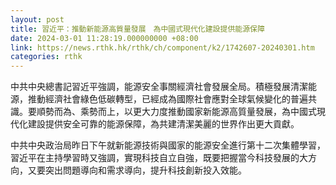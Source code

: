 ```yaml
---
layout: post
title: 習近平：推動新能源高質量發展　為中國式現代化建設提供能源保障
date: 2024-03-01 11:28:19.000000000 +08:00
link: https://news.rthk.hk/rthk/ch/component/k2/1742607-20240301.htm
categories: rthk
---
```


中共中央總書記習近平強調，能源安全事關經濟社會發展全局。積極發展清潔能源，推動經濟社會綠色低碳轉型，已經成為國際社會應對全球氣候變化的普遍共識。要順勢而為、乘勢而上，以更大力度推動國家新能源高質量發展，為中國式現代化建設提供安全可靠的能源保障，為共建清潔美麗的世界作出更大貢獻。

中共中央政治局昨日下午就新能源技術與國家的能源安全進行第十二次集體學習，習近平在主持學習時又強調，實現科技自立自強，既要把握當今科技發展的大方向，又要突出問題導向和需求導向，提升科技創新投入效能。
